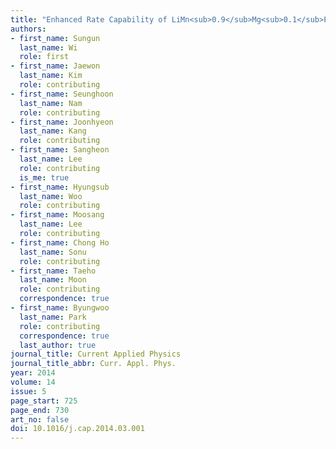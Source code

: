 ```yaml
---
title: "Enhanced Rate Capability of LiMn<sub>0.9</sub>Mg<sub>0.1</sub>PO<sub>4</sub> Nanoplates by Reduced Graphene Oxide/Carbon Double Coating for Li-Ion Batteries"
authors:
- first_name: Sungun
  last_name: Wi
  role: first
- first_name: Jaewon
  last_name: Kim
  role: contributing
- first_name: Seunghoon
  last_name: Nam
  role: contributing
- first_name: Joonhyeon
  last_name: Kang
  role: contributing
- first_name: Sangheon
  last_name: Lee
  role: contributing
  is_me: true
- first_name: Hyungsub
  last_name: Woo
  role: contributing
- first_name: Moosang
  last_name: Lee
  role: contributing
- first_name: Chong Ho
  last_name: Sonu
  role: contributing
- first_name: Taeho
  last_name: Moon
  role: contributing
  correspondence: true
- first_name: Byungwoo
  last_name: Park
  role: contributing
  correspondence: true
  last_author: true
journal_title: Current Applied Physics
journal_title_abbr: Curr. Appl. Phys.
year: 2014
volume: 14
issue: 5
page_start: 725
page_end: 730
art_no: false
doi: 10.1016/j.cap.2014.03.001
---
```

